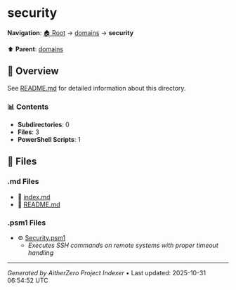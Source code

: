 # security

**Navigation**: [🏠 Root](../../index.md) → [domains](../index.md) → **security**

⬆️ **Parent**: [domains](../index.md)

## 📖 Overview

See [README.md](./README.md) for detailed information about this directory.

### 📊 Contents

- **Subdirectories**: 0
- **Files**: 3
- **PowerShell Scripts**: 1

## 📄 Files

### .md Files

- 📝 [index.md](./index.md)
- 📝 [README.md](./README.md)

### .psm1 Files

- ⚙️ [Security.psm1](./Security.psm1)
  - *Executes SSH commands on remote systems with proper timeout handling*

---

*Generated by AitherZero Project Indexer* • Last updated: 2025-10-31 06:54:52 UTC

